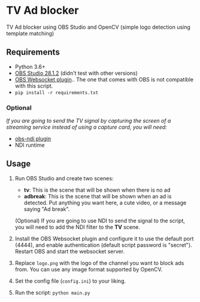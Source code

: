 # TV Ad blocker
TV Ad blocker using OBS Studio and OpenCV (simple logo detection using template matching)

## Requirements
- Python 3.6+
- [OBS Studio 28.1.2](https://github.com/obsproject/obs-studio/releases/tag/28.1.2) (didn't test with other versions)
- [OBS Websocket plugin](https://github.com/obsproject/obs-websocket/releases/tag/4.9.1-compat).. The one that comes with OBS is not compatible with this script.
- ```pip install -r requirements.txt```
### Optional
*If you are going to send the TV signal by capturing the screen of a streaming service instead of using a capture card, you will need:*
- [obs-ndi plugin](https://github.com/Palakis/obs-ndi/releases/)
- NDI runtime

## Usage
1. Run OBS Studio and create two scenes:
    - **tv**: This is the scene that will be shown when there is no ad
    - **adbreak**: This is the scene that will be shown when an ad is detected. Put anything you want here, a cute video, or a message saying "Ad break".

    (Optional) If you are going to use NDI to send the signal to the script, you will need to add the NDI filter to the **TV** scene.
2. Install the OBS Websocket plugin and configure it to use the default port (4444), and enable authentication (default script password is "secret"). Restart OBS and start the websocket server.
3. Replace ```logo.png``` with the logo of the channel you want to block ads from. You can use any image format supported by OpenCV.
4. Set the config file (```config.ini```) to your liking.
5. Run the script: ```python main.py```